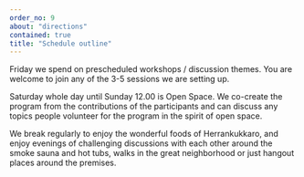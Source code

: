 ```yaml
---
order_no: 9
about: "directions"
contained: true
title: "Schedule outline"
---
```


Friday we spend on prescheduled workshops / discussion themes. You are welcome to join any of the 3-5 sessions we are setting up.

Saturday whole day until Sunday 12.00 is Open Space. We co-create the program from the contributions of the participants and can discuss any topics people volunteer for the program in the spirit of open space.

We break regularly to enjoy the wonderful foods of Herrankukkaro, and enjoy evenings of challenging discussions with each other around the smoke sauna and hot tubs, walks in the great neighborhood or just hangout places around the premises.